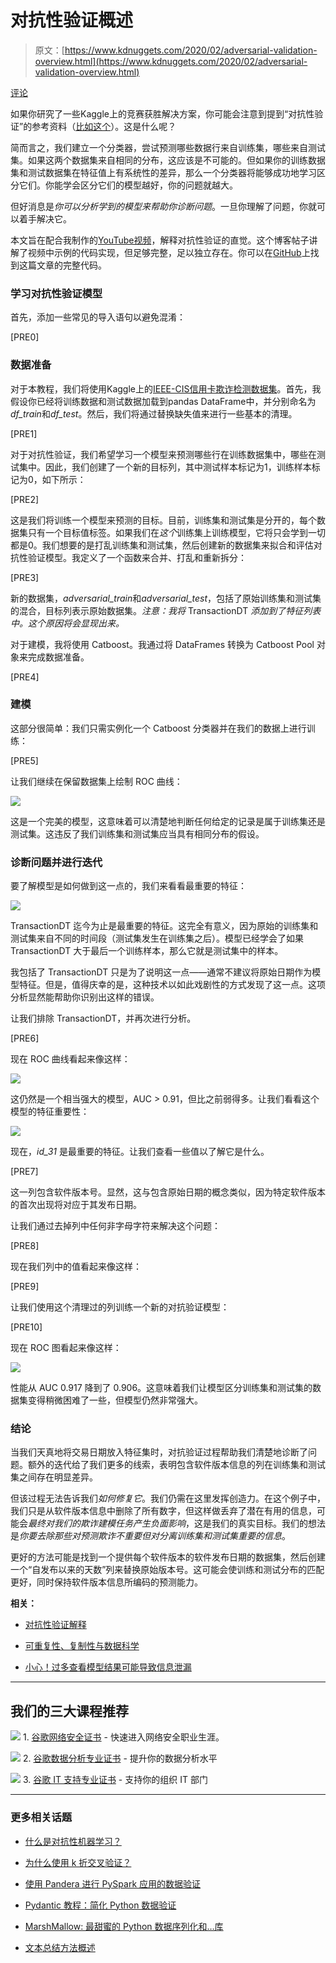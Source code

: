 # 对抗性验证概述

> 原文：[https://www.kdnuggets.com/2020/02/adversarial-validation-overview.html](https://www.kdnuggets.com/2020/02/adversarial-validation-overview.html)

[评论](#comments)

如果你研究了一些Kaggle上的竞赛获胜解决方案，你可能会注意到提到“对抗性验证”的参考资料（[比如这个](https://www.kaggle.com/c/ieee-fraud-detection/discussion/111284)）。这是什么呢？

简而言之，我们建立一个分类器，尝试预测哪些数据行来自训练集，哪些来自测试集。如果这两个数据集来自相同的分布，这应该是不可能的。但如果你的训练数据集和测试数据集在特征值上有系统性的差异，那么一个分类器将能够成功地学习区分它们。你能学会区分它们的模型越好，你的问题就越大。

但好消息是*你可以分析学到的模型来帮助你诊断问题*。一旦你理解了问题，你就可以着手解决它。

本文旨在配合我制作的[YouTube视频](https://youtu.be/7cUCDRaIZ7I)，解释对抗性验证的直觉。这个博客帖子讲解了视频中示例的代码实现，但足够完整，足以独立存在。你可以在[GitHub](https://github.com/zjost/blog_code/tree/master/adversarial_validation)上找到这篇文章的完整代码。

### 学习对抗性验证模型

首先，添加一些常见的导入语句以避免混淆：

[PRE0]

### 数据准备

对于本教程，我们将使用Kaggle上的[IEEE-CIS信用卡欺诈检测数据集](https://www.kaggle.com/c/ieee-fraud-detection/data)。首先，我假设你已经将训练数据和测试数据加载到pandas DataFrame中，并分别命名为*df_train*和*df_test*。然后，我们将通过替换缺失值来进行一些基本的清理。

[PRE1]

对于对抗性验证，我们希望学习一个模型来预测哪些行在训练数据集中，哪些在测试集中。因此，我们创建了一个新的目标列，其中测试样本标记为1，训练样本标记为0，如下所示：

[PRE2]

这是我们将训练一个模型来预测的目标。目前，训练集和测试集是分开的，每个数据集只有一个目标值标签。如果我们在*这个*训练集上训练模型，它将只会学到一切都是0。我们想要的是打乱训练集和测试集，然后创建新的数据集来拟合和评估对抗性验证模型。我定义了一个函数来合并、打乱和重新拆分：

[PRE3]

新的数据集，*adversarial_train*和*adversarial_test*，包括了原始训练集和测试集的混合，目标列表示原始数据集。*注意：我将* TransactionDT *添加到了特征列表中。这个原因将会显现出来。*

对于建模，我将使用 Catboost。我通过将 DataFrames 转换为 Catboost Pool 对象来完成数据准备。

[PRE4]

### 建模

这部分很简单：我们只需实例化一个 Catboost 分类器并在我们的数据上进行训练：

[PRE5]

让我们继续在保留数据集上绘制 ROC 曲线：

![](../Images/f85665598d59b9f283d690f8207dbbfb.png)

这是一个完美的模型，这意味着可以清楚地判断任何给定的记录是属于训练集还是测试集。这违反了我们训练集和测试集应当具有相同分布的假设。

### 诊断问题并进行迭代

要了解模型是如何做到这一点的，我们来看看最重要的特征：

![](../Images/41ce4a631fbd77d8648a2dffc386b240.png)

TransactionDT 迄今为止是最重要的特征。这完全有意义，因为原始的训练集和测试集来自不同的时间段（测试集发生在训练集之后）。模型已经学会了如果 TransactionDT 大于最后一个训练样本，那么它就是测试集中的样本。

我包括了 TransactionDT 只是为了说明这一点——通常不建议将原始日期作为模型特征。但是，值得庆幸的是，这种技术以如此戏剧性的方式发现了这一点。这项分析显然能帮助你识别出这样的错误。

让我们排除 TransactionDT，并再次进行分析。

[PRE6]

现在 ROC 曲线看起来像这样：

![](../Images/ad8f85b1360a4d48945cf9297ee74bdf.png)

这仍然是一个相当强大的模型，AUC > 0.91，但比之前弱得多。让我们看看这个模型的特征重要性：

![](../Images/e4ee0d6af6f44b5053021a591cf35934.png)

现在，*id_31* 是最重要的特征。让我们查看一些值以了解它是什么。

[PRE7]

这一列包含软件版本号。显然，这与包含原始日期的概念类似，因为特定软件版本的首次出现将对应于其发布日期。

让我们通过去掉列中任何非字母字符来解决这个问题：

[PRE8]

现在我们列中的值看起来像这样：

[PRE9]

让我们使用这个清理过的列训练一个新的对抗验证模型：

[PRE10]

现在 ROC 图看起来像这样：

![](../Images/5e0a44192531181d62184c1f42b7b23f.png)

性能从 AUC 0.917 降到了 0.906。这意味着我们让模型区分训练集和测试集的数据集变得稍微困难了一些，但模型仍然非常强大。

### 结论

当我们天真地将交易日期放入特征集时，对抗验证过程帮助我们清楚地诊断了问题。额外的迭代给了我们更多的线索，表明包含软件版本信息的列在训练集和测试集之间存在明显差异。

但该过程无法告诉我们*如何修复它*。我们仍需在这里发挥创造力。在这个例子中，我们只是从软件版本信息中删除了所有数字，但这样做丢弃了潜在有用的信息，可能会*最终对我们的欺诈建模任务产生负面影响*，这是我们的真实目标。我们的想法是*你要去除那些对预测欺诈不重要但对分离训练集和测试集重要的信息*。

更好的方法可能是找到一个提供每个软件版本的软件发布日期的数据集，然后创建一个“自发布以来的天数”列来替换原始版本号。这可能会使训练和测试分布的匹配更好，同时保持软件版本信息所编码的预测能力。

**相关：**

+   [对抗性验证解释](https://www.kdnuggets.com/2016/10/adversarial-validation-explained.html)

+   [可重复性、复制性与数据科学](https://www.kdnuggets.com/2019/11/reproducibility-replicability-data-science.html)

+   [小心！过多查看模型结果可能导致信息泄漏](https://www.kdnuggets.com/2019/05/careful-looking-model-results-cause-information-leakage.html)

* * *

## 我们的三大课程推荐

![](../Images/0244c01ba9267c002ef39d4907e0b8fb.png) 1\. [谷歌网络安全证书](https://www.kdnuggets.com/google-cybersecurity) - 快速进入网络安全职业生涯。

![](../Images/e225c49c3c91745821c8c0368bf04711.png) 2\. [谷歌数据分析专业证书](https://www.kdnuggets.com/google-data-analytics) - 提升你的数据分析水平

![](../Images/0244c01ba9267c002ef39d4907e0b8fb.png) 3\. [谷歌 IT 支持专业证书](https://www.kdnuggets.com/google-itsupport) - 支持你的组织 IT 部门

* * *

### 更多相关话题

+   [什么是对抗性机器学习？](https://www.kdnuggets.com/2022/03/adversarial-machine-learning.html)

+   [为什么使用 k 折交叉验证？](https://www.kdnuggets.com/2022/07/kfold-cross-validation.html)

+   [使用 Pandera 进行 PySpark 应用的数据验证](https://www.kdnuggets.com/2023/08/data-validation-pyspark-applications-pandera.html)

+   [Pydantic 教程：简化 Python 数据验证](https://www.kdnuggets.com/pydantic-tutorial-data-validation-in-python-made-simple)

+   [MarshMallow: 最甜蜜的 Python 数据序列化和…库](https://www.kdnuggets.com/marshmallow-the-sweetest-python-library-for-data-serialization-and-validation)

+   [文本总结方法概述](https://www.kdnuggets.com/2019/01/approaches-text-summarization-overview.html)
